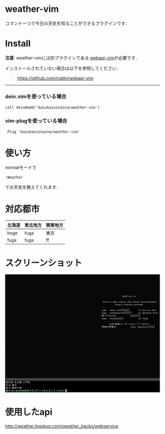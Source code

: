 # weather-vim

コマンド一つで今日の天気を知ることができるプラグインです．

# Install

**注意**: weather-vimには別プラグインである
[webapi-vim](https://github.com/mattn/webapi-vim)が必要です．

インストールされていない場合は以下を参照してください．

> https://github.com/mattn/webapi-vim

---

### dein.vimを使っている場合

```
call dein#add('kazukazuinaina/weather-vim')
```

### vim-plugを使っている場合

```
 Plug 'kazukazuinaina/weather-vim'
```

# 使い方

normalモードで

```
:Weather
```
でお天気を教えてくれます．

# 対応都市
|北海道|東北地方|関東地方|
|---|---|---|
|hoge|fuga|東京|
|fuga|fuga|ff|

# スクリーンショット

![例](./weather-vim.png)

# 使用したapi
http://weather.livedoor.com/weather_hacks/webservice

